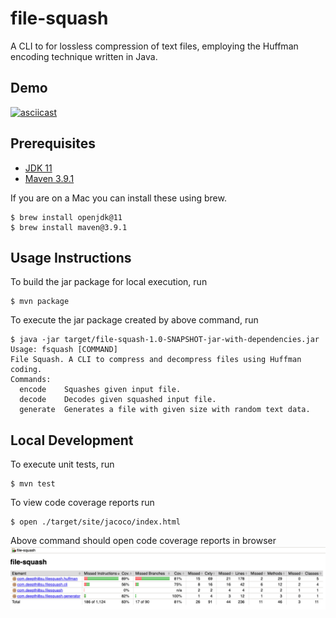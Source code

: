 # file-squash

A CLI to for lossless compression of text files, employing the Huffman encoding technique written in Java.

## Demo
[![asciicast](https://asciinema.org/a/XI1P8ROvT8wSGiBSi5k0bJ6vA.svg)](https://asciinema.org/a/XI1P8ROvT8wSGiBSi5k0bJ6vA)

## Prerequisites
* [JDK 11](https://jdk.java.net/archive/)
* [Maven 3.9.1](https://maven.apache.org/docs/3.9.1/release-notes.html)

If you are on a Mac you can install these using brew.
```shell
$ brew install openjdk@11
$ brew install maven@3.9.1
```

## Usage Instructions
To build the jar package for local execution, run
```shell
$ mvn package
```
To execute the jar package created by above command, run
```shell
$ java -jar target/file-squash-1.0-SNAPSHOT-jar-with-dependencies.jar
Usage: fsquash [COMMAND]
File Squash. A CLI to compress and decompress files using Huffman coding.
Commands:
  encode    Squashes given input file.
  decode    Decodes given squashed input file.
  generate  Generates a file with given size with random text data.
```


## Local Development
To execute unit tests, run
```shell
$ mvn test
```
To view code coverage reports run
```shell
$ open ./target/site/jacoco/index.html
```
Above command should open code coverage reports in browser
![Alt text](./images/file-squash-code-coverage.png?raw=true "Title")
